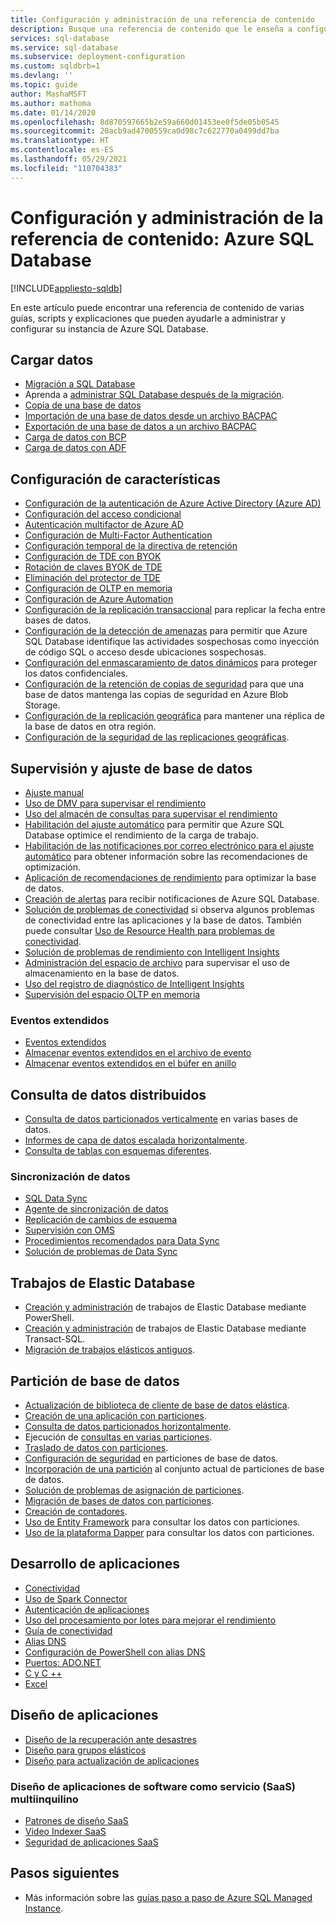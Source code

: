 ```yaml
---
title: Configuración y administración de una referencia de contenido
description: Busque una referencia de contenido que le enseña a configurar y administrar Azure SQL Database.
services: sql-database
ms.service: sql-database
ms.subservice: deployment-configuration
ms.custom: sqldbrb=1
ms.devlang: ''
ms.topic: guide
author: MashaMSFT
ms.author: mathoma
ms.date: 01/14/2020
ms.openlocfilehash: 8d870597665b2e59a660d01453ee0f5de05b0545
ms.sourcegitcommit: 20acb9ad4700559ca0d98c7c622770a0499dd7ba
ms.translationtype: HT
ms.contentlocale: es-ES
ms.lasthandoff: 05/29/2021
ms.locfileid: "110704383"
---
```

# <a name="configure-and-manage-content-reference---azure-sql-database"></a>Configuración y administración de la referencia de contenido: Azure SQL Database
[!INCLUDE[appliesto-sqldb](../includes/appliesto-sqldb.md)]

En este artículo puede encontrar una referencia de contenido de varias guías, scripts y explicaciones que pueden ayudarle a administrar y configurar su instancia de Azure SQL Database. 

## <a name="load-data"></a>Cargar datos

- [Migración a SQL Database](migrate-to-database-from-sql-server.md)
- Aprenda a [administrar SQL Database después de la migración](manage-data-after-migrating-to-database.md).
- [Copia de una base de datos](database-copy.md)
- [Importación de una base de datos desde un archivo BACPAC](database-import.md)
- [Exportación de una base de datos a un archivo BACPAC](database-export.md)
- [Carga de datos con BCP](../load-from-csv-with-bcp.md)
- [Carga de datos con ADF](../../data-factory/connector-azure-sql-database.md?toc=/azure/sql-database/toc.json)

## <a name="configure-features"></a>Configuración de características

- [Configuración de la autenticación de Azure Active Directory (Azure AD)](authentication-aad-configure.md)
- [Configuración del acceso condicional](conditional-access-configure.md)
- [Autenticación multifactor de Azure AD](authentication-mfa-ssms-overview.md)
- [Configuración de Multi-Factor Authentication](authentication-mfa-ssms-configure.md)
- [Configuración temporal de la directiva de retención](temporal-tables-retention-policy.md)
- [Configuración de TDE con BYOK](transparent-data-encryption-byok-configure.md)
- [Rotación de claves BYOK de TDE](transparent-data-encryption-byok-key-rotation.md)
- [Eliminación del protector de TDE](transparent-data-encryption-byok-remove-tde-protector.md)
- [Configuración de OLTP en memoria](../in-memory-oltp-configure.md)
- [Configuración de Azure Automation](automation-manage.md)
- [Configuración de la replicación transaccional](replication-to-sql-database.md) para replicar la fecha entre bases de datos.
- [Configuración de la detección de amenazas](threat-detection-configure.md) para permitir que Azure SQL Database identifique las actividades sospechosas como inyección de código SQL o acceso desde ubicaciones sospechosas.
- [Configuración del enmascaramiento de datos dinámicos](dynamic-data-masking-configure-portal.md) para proteger los datos confidenciales.
- [Configuración de la retención de copias de seguridad](long-term-backup-retention-configure.md) para que una base de datos mantenga las copias de seguridad en Azure Blob Storage. 
- [Configuración de la replicación geográfica](active-geo-replication-overview.md) para mantener una réplica de la base de datos en otra región.
- [Configuración de la seguridad de las replicaciones geográficas](active-geo-replication-security-configure.md).

## <a name="monitor-and-tune-your-database"></a>Supervisión y ajuste de base de datos

- [Ajuste manual](performance-guidance.md)
- [Uso de DMV para supervisar el rendimiento](monitoring-with-dmvs.md)
- [Uso del almacén de consultas para supervisar el rendimiento](/sql/relational-databases/performance/best-practice-with-the-query-store#Insight)
- [Habilitación del ajuste automático](automatic-tuning-enable.md) para permitir que Azure SQL Database optimice el rendimiento de la carga de trabajo.
- [Habilitación de las notificaciones por correo electrónico para el ajuste automático](automatic-tuning-email-notifications-configure.md) para obtener información sobre las recomendaciones de optimización.
- [Aplicación de recomendaciones de rendimiento](database-advisor-find-recommendations-portal.md) para optimizar la base de datos.
- [Creación de alertas](alerts-insights-configure-portal.md) para recibir notificaciones de Azure SQL Database.
- [Solución de problemas de conectividad](troubleshoot-common-errors-issues.md) si observa algunos problemas de conectividad entre las aplicaciones y la base de datos. También puede consultar [Uso de Resource Health para problemas de conectividad](resource-health-to-troubleshoot-connectivity.md).
- [Solución de problemas de rendimiento con Intelligent Insights](intelligent-insights-troubleshoot-performance.md)
- [Administración del espacio de archivo](file-space-manage.md) para supervisar el uso de almacenamiento en la base de datos.
- [Uso del registro de diagnóstico de Intelligent Insights](intelligent-insights-use-diagnostics-log.md)
- [Supervisión del espacio OLTP en memoria](../in-memory-oltp-monitor-space.md)

### <a name="extended-events"></a>Eventos extendidos

- [Eventos extendidos](xevent-db-diff-from-svr.md)
- [Almacenar eventos extendidos en el archivo de evento](xevent-code-event-file.md)
- [Almacenar eventos extendidos en el búfer en anillo](xevent-code-ring-buffer.md)

## <a name="query-distributed-data"></a>Consulta de datos distribuidos

- [Consulta de datos particionados verticalmente](elastic-query-getting-started-vertical.md) en varias bases de datos.
- [Informes de capa de datos escalada horizontalmente](elastic-query-horizontal-partitioning.md).
- [Consulta de tablas con esquemas diferentes](elastic-query-vertical-partitioning.md).

### <a name="data-sync"></a>Sincronización de datos

- [SQL Data Sync](sql-data-sync-data-sql-server-sql-database.md)
- [Agente de sincronización de datos](sql-data-sync-agent-overview.md)
- [Replicación de cambios de esquema](sql-data-sync-update-sync-schema.md)
- [Supervisión con OMS](./monitor-tune-overview.md)
- [Procedimientos recomendados para Data Sync](sql-data-sync-best-practices.md)
- [Solución de problemas de Data Sync](sql-data-sync-troubleshoot.md)

## <a name="elastic-database-jobs"></a>Trabajos de Elastic Database

- [Creación y administración](elastic-jobs-powershell-create.md) de trabajos de Elastic Database mediante PowerShell.
- [Creación y administración](elastic-jobs-tsql-create-manage.md) de trabajos de Elastic Database mediante Transact-SQL.
- [Migración de trabajos elásticos antiguos](elastic-jobs-migrate.md).

## <a name="database-sharding"></a>Partición de base de datos

- [Actualización de biblioteca de cliente de base de datos elástica](elastic-scale-upgrade-client-library.md).
- [Creación de una aplicación con particiones](elastic-scale-get-started.md).
- [Consulta de datos particionados horizontalmente](elastic-query-getting-started.md).
- Ejecución de [consultas en varias particiones](elastic-scale-multishard-querying.md).
- [Traslado de datos con particiones](elastic-scale-configure-deploy-split-and-merge.md).
- [Configuración de seguridad](elastic-scale-split-merge-security-configuration.md) en particiones de base de datos.
- [Incorporación de una partición](elastic-scale-add-a-shard.md) al conjunto actual de particiones de base de datos.
- [Solución de problemas de asignación de particiones](elastic-database-recovery-manager.md).
- [Migración de bases de datos con particiones](elastic-convert-to-use-elastic-tools.md).
- [Creación de contadores](elastic-database-perf-counters.md).
- [Uso de Entity Framework](elastic-scale-use-entity-framework-applications-visual-studio.md) para consultar los datos con particiones.
- [Uso de la plataforma Dapper](elastic-scale-working-with-dapper.md) para consultar los datos con particiones.

## <a name="develop-applications"></a>Desarrollo de aplicaciones

- [Conectividad](connect-query-content-reference-guide.md#libraries)
- [Uso de Spark Connector](spark-connector.md)
- [Autenticación de aplicaciones](application-authentication-get-client-id-keys.md)
- [Uso del procesamiento por lotes para mejorar el rendimiento](../performance-improve-use-batching.md)
- [Guía de conectividad](troubleshoot-common-connectivity-issues.md)
- [Alias DNS](dns-alias-overview.md)
- [Configuración de PowerShell con alias DNS](dns-alias-powershell-create.md)
- [Puertos: ADO.NET](adonet-v12-develop-direct-route-ports.md)
- [C y C ++](develop-cplusplus-simple.md)
- [Excel](connect-excel.md)

## <a name="design-applications"></a>Diseño de aplicaciones

- [Diseño de la recuperación ante desastres](designing-cloud-solutions-for-disaster-recovery.md)
- [Diseño para grupos elásticos](disaster-recovery-strategies-for-applications-with-elastic-pool.md)
- [Diseño para actualización de aplicaciones](manage-application-rolling-upgrade.md)

### <a name="design-multi-tenant-software-as-a-service-saas-applications"></a>Diseño de aplicaciones de software como servicio (SaaS) multiinquilino

- [Patrones de diseño SaaS](saas-tenancy-app-design-patterns.md)
- [Video Indexer SaaS](saas-tenancy-video-index-wingtip-brk3120-20171011.md)
- [Seguridad de aplicaciones SaaS](saas-tenancy-elastic-tools-multi-tenant-row-level-security.md)

## <a name="next-steps"></a>Pasos siguientes

- Más información sobre las [guías paso a paso de Azure SQL Managed Instance](../managed-instance/how-to-content-reference-guide.md).